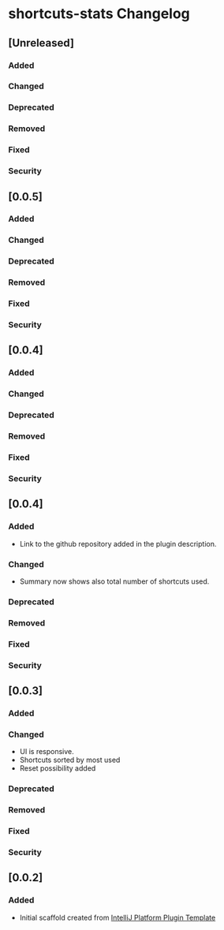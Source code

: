 <!-- Keep a Changelog guide -> https://keepachangelog.com -->

# shortcuts-stats Changelog

## [Unreleased]
### Added

### Changed

### Deprecated

### Removed

### Fixed

### Security
## [0.0.5]
### Added

### Changed

### Deprecated

### Removed

### Fixed

### Security
## [0.0.4]
### Added

### Changed

### Deprecated

### Removed

### Fixed

### Security
## [0.0.4]
### Added
- Link to the github repository added in the plugin description.
### Changed
- Summary now shows also total number of shortcuts used.
### Deprecated

### Removed

### Fixed

### Security
## [0.0.3]
### Added

### Changed
- UI is responsive.
- Shortcuts sorted by most used
- Reset possibility added
### Deprecated

### Removed

### Fixed

### Security
## [0.0.2]
### Added
- Initial scaffold created from [IntelliJ Platform Plugin Template](https://github.com/JetBrains/intellij-platform-plugin-template)
